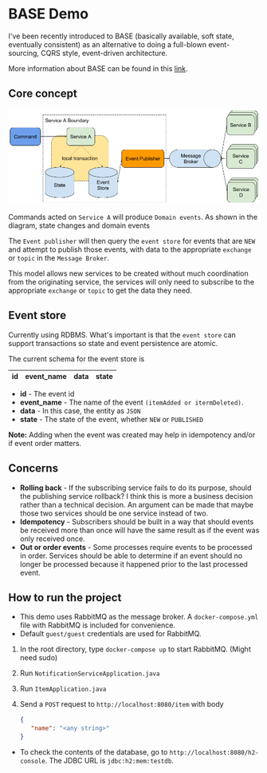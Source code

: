 # BASE Demo
I've been recently introduced to BASE (basically available, soft state, eventually consistent) as an alternative to 
doing a full-blown event-sourcing, CQRS style, event-driven architecture.

More information about BASE can be found in this [link](http://bit.ly/ebaybase).

## Core concept

![BASE diagram](docs/images/BASE.png)

Commands acted on `Service A` will produce `Domain events`. As shown in the diagram, state changes and domain events 

The `Event publisher` will then query the `event store` for events that are `NEW` and attempt to publish those events, 
with data to the appropriate `exchange` or `topic` in the `Message Broker`.

This model allows new services to be created without much coordination from the originating service, the services will only need 
to subscribe to the appropriate `exchange` or `topic` to get the data they need.

## Event store

Currently using RDBMS. What's important is that the `event store` can support transactions so state and event 
persistence are atomic. 

The current schema for the event store is

| id  | event_name | data | state |
| --- | ---------- | ---- | ----- |

- **id** - The event id
- **event_name** - The name of the event `(itemAdded or itermDeleted)`.
- **data** - In this case, the entity as `JSON`
- **state** - The state of the event, whether `NEW` or `PUBLISHED`

**Note:** Adding when the event was created may help in idempotency and/or if event order matters.

## Concerns

- **Rolling back** - If the subscribing service fails to do its purpose, should the publishing service rollback? 
I think this is more a business decision rather than a technical decision. An argument can be made that maybe those 
two services should be one service instead of two.
- **Idempotency** - Subscribers should be built in a way that should events be received more than once will have the 
same result as if the event was only received once.
- **Out or order events** - Some processes require events to be processed in order. Services should be able to 
determine if an event should no longer be processed because it happened prior to the last processed event.

## How to run the project

- This demo uses RabbitMQ as the message broker. A `docker-compose.yml` file with RabbitMQ is included for convenience.
- Default `guest/guest` credentials are used for RabbitMQ. 

1. In the root directory, type `docker-compose up` to start RabbitMQ. (Might need sudo)
2. Run `NotificationServiceApplication.java`
3. Run `ItemApplication.java`
4. Send a `POST` request to `http://localhost:8080/item` with body

    ```json
    {
       "name": "<any string>"
    }
    ```

- To check the contents of the database, go to `http://localhost:8080/h2-console`. The JDBC URL is `jdbc:h2:mem:testdb`. 